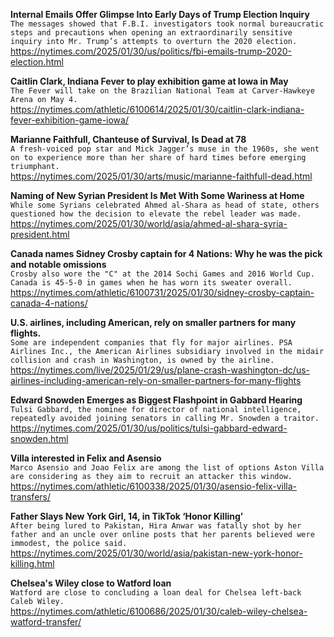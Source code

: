 **Internal Emails Offer Glimpse Into Early Days of Trump Election Inquiry**\
`The messages showed that F.B.I. investigators took normal bureaucratic steps and precautions when opening an extraordinarily sensitive inquiry into Mr. Trump’s attempts to overturn the 2020 election.`\
https://nytimes.com/2025/01/30/us/politics/fbi-emails-trump-2020-election.html

**Caitlin Clark, Indiana Fever to play exhibition game at Iowa in May**\
`The Fever will take on the Brazilian National Team at Carver-Hawkeye Arena on May 4.`\
https://nytimes.com/athletic/6100614/2025/01/30/caitlin-clark-indiana-fever-exhibition-game-iowa/

**Marianne Faithfull, Chanteuse of Survival, Is Dead at 78**\
`A fresh-voiced pop star and Mick Jagger’s muse in the 1960s, she went on to experience more than her share of hard times before emerging triumphant.`\
https://nytimes.com/2025/01/30/arts/music/marianne-faithfull-dead.html

**Naming of New Syrian President Is Met With Some Wariness at Home**\
`While some Syrians celebrated Ahmed al-Shara as head of state, others questioned how the decision to elevate the rebel leader was made.`\
https://nytimes.com/2025/01/30/world/asia/ahmed-al-shara-syria-president.html

**Canada names Sidney Crosby captain for 4 Nations: Why he was the pick and notable omissions**\
`Crosby also wore the "C" at the 2014 Sochi Games and 2016 World Cup. Canada is 45-5-0 in games when he has worn its sweater overall.`\
https://nytimes.com/athletic/6100731/2025/01/30/sidney-crosby-captain-canada-4-nations/

**U.S. airlines, including American, rely on smaller partners for many flights.**\
`Some are independent companies that fly for major airlines. PSA Airlines Inc., the American Airlines subsidiary involved in the midair collision and crash in Washington, is owned by the airline.`\
https://nytimes.com/live/2025/01/29/us/plane-crash-washington-dc/us-airlines-including-american-rely-on-smaller-partners-for-many-flights

**Edward Snowden Emerges as Biggest Flashpoint in Gabbard Hearing**\
`Tulsi Gabbard, the nominee for director of national intelligence, repeatedly avoided joining senators in calling Mr. Snowden a traitor.`\
https://nytimes.com/2025/01/30/us/politics/tulsi-gabbard-edward-snowden.html

**Villa interested in Felix and Asensio**\
`Marco Asensio and Joao Felix are among the list of options Aston Villa are considering as they aim to recruit an attacker this window.`\
https://nytimes.com/athletic/6100338/2025/01/30/asensio-felix-villa-transfers/

**Father Slays New York Girl, 14, in TikTok ‘Honor Killing’**\
`After being lured to Pakistan, Hira Anwar was fatally shot by her father and an uncle over online posts that her parents believed were immodest, the police said.`\
https://nytimes.com/2025/01/30/world/asia/pakistan-new-york-honor-killing.html

**Chelsea's Wiley close to Watford loan**\
`Watford are close to concluding a loan deal for Chelsea left-back Caleb Wiley.`\
https://nytimes.com/athletic/6100686/2025/01/30/caleb-wiley-chelsea-watford-transfer/

